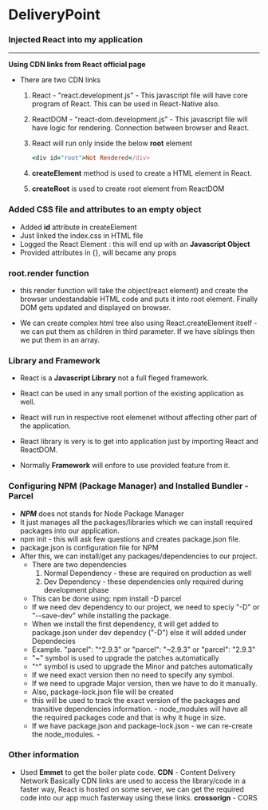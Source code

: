 # DeliveryPoint

### Injected React into my application

---

**Using CDN links from React official page**

- There are two CDN links

  1. React - "react.development.js" - This javascript file will have core program of React. This can be used in React-Native also.
  2. ReactDOM - "react-dom.development.js" - This javascript file will have logic for rendering. Connection between browser and React.
  3. React will run only inside the below **root** element

     ```ruby
     <div id="root">Not Rendered</div>
     ```

  4. **createElement** method is used to create a HTML element in React.
  5. **createRoot** is used to create root element from ReactDOM

### Added CSS file and attributes to an empty object

- Added **id** attribute in createElement
- Just linked the index.css in HTML file
- Logged the React Element : this will end up with an **Javascript Object**
- Provided attributes in {}, will became any props

### root.render function

- this render function will take the object(react element) and create the browser undestandable HTML code and puts it into root element. Finally DOM gets updated and displayed on browser.

- We can create complex html tree also using React.createElement itself - we can put them as children in third parameter. If we have siblings then we put them in an array.

### Library and Framework

- React is a **Javascript Library** not a full fleged framework.
- React can be used in any small portion of the existing application as well.
- React will run in respective root elemenet without affecting other part of the application.
- React library is very is to get into application just by importing React and ReactDOM.

- Normally **Framework** will enfore to use provided feature from it.

### Configuring NPM (Package Manager) and Installed Bundler - Parcel

- **_NPM_** does not stands for Node Package Manager
- It just manages all the packages/libraries which we can install required packages into our application.
- npm init - this will ask few questions and creates package.json file.
- package.json is configuration file for NPM
- After this, we can install/get any packages/dependencies to our project.
  - There are two dependencies
    1. Normal Dependency - these are required on production as well
    2. Dev Dependency - these dependencies only required during development phase
  - This can be done using: npm install -D parcel
  - If we need dev dependency to our project, we need to speciy "-D" or "--save-dev" while installing the package.
  - When we install the first dependency, it will get added to package.json under dev dependcy ("-D") else it will added under Dependecies
  - Example. "parcel": "^2.9.3" or "parcel": "~2.9.3" or "parcel": "2.9.3"
  - "~" symbol is used to upgrade the patches automatically
  - "^" symbol is used to upgrade the Minor and patches automatically
  - If we need exact version then no need to specify any symbol.
  - If we need to upgrade Major version, then we have to do it manually.
  - Also, package-lock.json file will be created
  - this will be used to track the exact version of the packages and transitive dependencies information. - node_modules will have all the required packages code and that is why it huge in size.
  - If we have package.json and package-lock.json - we can re-create the node_modules. -

### Other information

- Used **Emmet** to get the boiler plate code.
  **CDN** - Content Delivery Network
  Basically CDN links are used to access the library/code in a faster way, React is hosted on some server, we can get the required code into our app much fasterway using these links.
  **crossorign** - CORS
